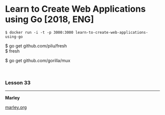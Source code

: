 # Learn to Create Web Applications using Go [2018, ENG]

    $ docker run -i -t -p 3000:3000 learn-to-create-web-applications-using-go

\$ go get github.com/pilu/fresh  
\$ fresh

\$ go get github.com/gorilla/mux

<br/>

### Lesson 33

---

**Marley**

<a href="https://marley.org">marley.org</a>
